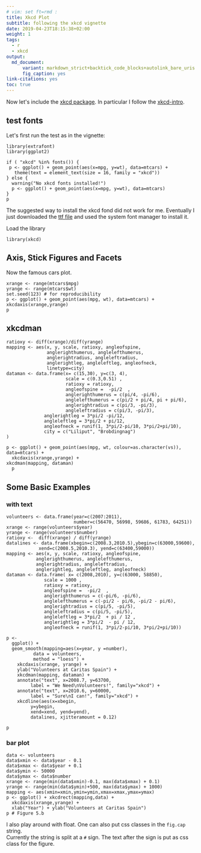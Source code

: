 ```yaml
---
# vim: set ft=rmd : 
title: Xkcd Plot
subtitle: following the xkcd vignette
date: 2019-04-23T18:15:38+02:00
weight: 1
tags:
  - r
  - xkcd
output: 
  md_document:
      variant: markdown_strict+backtick_code_blocks+autolink_bare_uris
      fig_caption: yes
link-citations: yes
toc: true
---
```


Now let's include the [xkcd package](http://xkcd.r-forge.r-project.org).
In particular I follow the [xkcd-intro](https://cran.r-project.org/web/packages/xkcd/vignettes/xkcd-intro.pdf).

<!--more-->

## test fonts

Let's first run the test as in the vignette:

```{r, fig.cap="test output #float-right", fig.width=1.2, fig.height=1}
library(extrafont)
library(ggplot2)

if ( "xkcd" %in% fonts()) {
 p <- ggplot() + geom_point(aes(x=mpg, y=wt), data=mtcars) +
   theme(text = element_text(size = 16, family = "xkcd"))
} else {
  warning("No xkcd fonts installed!")
  p <- ggplot() + geom_point(aes(x=mpg, y=wt), data=mtcars) 
}
p
```

The suggested way to install the xkcd fond did not work for me.
Eventually I just downloaded the [ttf file](http://simonsoftware.se/other/xkcd.ttf) and used the system font manager to install it.

Load the library
```{r}
library(xkcd)
```

## Axis, Stick Figures and Facets

Now the famous cars plot.
```{r, fig.cap="Figure: cars plot #float-left"}
xrange <- range(mtcars$mpg)
yrange <- range(mtcars$wt)
set.seed(123) # for reproducibility
p <- ggplot() + geom_point(aes(mpg, wt), data=mtcars) +  xkcdaxis(xrange,yrange)
p
```



## xkcdman

```{r, fig.cap="plot with xkcd man"}
ratioxy <- diff(xrange)/diff(yrange)
mapping <- aes(x, y, scale, ratioxy, angleofspine,
               anglerighthumerus, anglelefthumerus,
               anglerightradius, angleleftradius,
               anglerightleg, angleleftleg, angleofneck,
               linetype=city)
dataman <- data.frame(x= c(15,30), y=c(3, 4),
                      scale = c(0.3,0.51) ,
                      ratioxy = ratioxy,
                      angleofspine =  -pi/2  ,
                      anglerighthumerus = c(pi/4, -pi/6),
                      anglelefthumerus = c(pi/2 + pi/4, pi + pi/6),
                      anglerightradius = c(pi/3, -pi/3),
                      angleleftradius = c(pi/3, -pi/3),
		      anglerightleg = 3*pi/2 -pi/12,
		      angleleftleg = 3*pi/2 + pi/12,
		      angleofneck = runif(1, 3*pi/2-pi/10, 3*pi/2+pi/10),
		      city = c("Liliput", "Brobdingnag")
)

p <- ggplot() + geom_point(aes(mpg, wt, colour=as.character(vs)), data=mtcars) +
  xkcdaxis(xrange,yrange) +
xkcdman(mapping, dataman) 
  p
```

## Some Basic Examples

### with text

```{r, fig.cap = "plot with men and text", warning = F}
volunteers <- data.frame(year=c(2007:2011),
                         number=c(56470, 56998, 59686, 61783, 64251))
xrange <- range(volunteers$year)
yrange <- range(volunteers$number)
ratioxy <-  diff(xrange) / diff(yrange)
datalines <- data.frame(xbegin=c(2008.3,2010.5),ybegin=c(63000,59600),
			xend=c(2008.5,2010.3), yend=c(63400,59000))
mapping <- aes(x, y, scale, ratioxy, angleofspine,
	       anglerighthumerus, anglelefthumerus,
	       anglerightradius, angleleftradius,
	       anglerightleg, angleleftleg, angleofneck)
dataman <- data.frame( x= c(2008,2010), y=c(63000, 58850),
		      scale = 1000 ,
		      ratioxy = ratioxy,
		      angleofspine =  -pi/2  ,
		      anglerighthumerus = c(-pi/6, -pi/6),
		      anglelefthumerus = c(-pi/2 - pi/6, -pi/2 - pi/6),
		      anglerightradius = c(pi/5, -pi/5),
		      angleleftradius = c(pi/5, -pi/5),
		      angleleftleg = 3*pi/2  + pi / 12 ,
		      anglerightleg = 3*pi/2  - pi / 12,
		      angleofneck = runif(1, 3*pi/2-pi/10, 3*pi/2+pi/10))

p <- 
  ggplot() + 
  geom_smooth(mapping=aes(x=year, y =number),
	      data = volunteers, 
	      method = "loess") +
    xkcdaxis(xrange, yrange) +
    ylab("Volunteers at Caritas Spain") +
    xkcdman(mapping, dataman) +
    annotate("text", x=2008.7, y=63700,
	     label = "We Need\nVolunteers!", family="xkcd") +
    annotate("text", x=2010.6, y=60000,
	     label = "Sure\nI can!", family="xkcd") +
    xkcdline(aes(x=xbegin,
		 y=ybegin,
		 xend=xend, yend=yend), 
	     datalines, xjitteramount = 0.12)

p 
```

### bar plot

```{r, fig.cap = "bar plot#float-right"}
data <- volunteers
data$xmin <- data$year - 0.1
data$xmax <- data$year + 0.1
data$ymin <- 50000
data$ymax <- data$number
xrange <- range(min(data$xmin)-0.1, max(data$xmax) + 0.1)
yrange <- range(min(data$ymin)+500, max(data$ymax) + 1000)
mapping <- aes(xmin=xmin,ymin=ymin,xmax=xmax,ymax=ymax)
p <- ggplot() + xkcdrect(mapping,data) +
  xkcdaxis(xrange,yrange) +
  xlab("Year") + ylab("Volunteers at Caritas Spain")
p # Figure 5.b
```

I also play around with float.   One can also put css classes in the `fig.cap` string.  
Currently the string is split at a `#` sign.  The text after the sign is put as css class for the figure.
